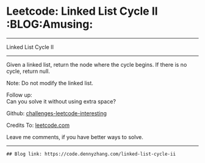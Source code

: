 
# Leetcode: Linked List Cycle II     :BLOG:Amusing:

---

Linked List Cycle II  

---

Given a linked list, return the node where the cycle begins. If there is no cycle, return null.  

Note: Do not modify the linked list.  

Follow up:  
Can you solve it without using extra space?  

Github: [challenges-leetcode-interesting](https://github.com/DennyZhang/challenges-leetcode-interesting/tree/master/problems/linked-list-cycle-ii)  

Credits To: [leetcode.com](https://leetcode.com/problems/linked-list-cycle-ii/description/)  

Leave me comments, if you have better ways to solve.  

---

    ## Blog link: https://code.dennyzhang.com/linked-list-cycle-ii

